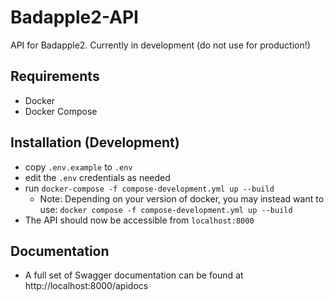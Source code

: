 # Badapple2-API
API for Badapple2. Currently in development (do not use for production!)

## Requirements

* Docker
* Docker Compose

## Installation (Development)

* copy `.env.example` to `.env`
* edit the `.env` credentials as needed
* run `docker-compose -f compose-development.yml up --build`
    * Note: Depending on your version of docker, you may instead want to use: `docker compose -f compose-development.yml up --build`
* The API should now be accessible from `localhost:8000`

## Documentation

* A full set of Swagger documentation can be found at http://localhost:8000/apidocs
